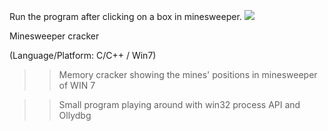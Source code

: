Run the program after clicking on a box in minesweeper.
<a href='https://github.com/gongz/minesweeper'><img src='https://s3.amazonaws.com/sepersonal_test/executable/minesweeper.png'></a>



Minesweeper cracker

(Language/Platform: C/C++ / Win7)

>>Memory cracker showing the mines' positions in minesweeper of WIN 7

>>Small program playing around with win32 process API and Ollydbg